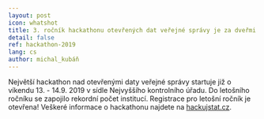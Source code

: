 ```yaml
---
layout: post
icon: whatshot
title: 3. ročník hackathonu otevřených dat veřejné správy je za dveřmi 
detail: false
ref: hackathon-2019
lang: cs
author: michal_kubáň
---
```


Největší hackathon nad otevřenými daty veřejné správy startuje již o víkendu 13. - 14.9. 2019 v sídle Nejvyššího kontrolního úřadu. Do letošního ročníku se zapojilo rekordní počet institucí. Registrace pro letošní ročník je otevřena! Veškeré informace o hackathonu najdete na [hackujstat.cz](https://www.hackujstat.cz/). 
